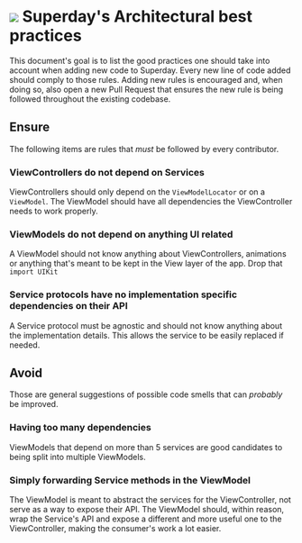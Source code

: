 # ![](https://github.com/toggl/superday/blob/develop/teferi/Assets.xcassets/icSuperday.imageset/icSuperday.png) Superday's Architectural best practices

This document's goal is to list the good practices one should take into account when adding new code to Superday. Every new line of code added should comply to those rules. Adding new rules is encouraged and, when doing so, also open a new Pull Request that ensures the new rule is being followed throughout the existing codebase.

## Ensure

The following items are rules that *must* be followed by every contributor.

### ViewControllers do not depend on Services

ViewControllers should only depend on the `ViewModelLocator` or on a `ViewModel`. The ViewModel should have all dependencies the ViewController needs to work properly.

### ViewModels do not depend on anything UI related

A ViewModel should not know anything about ViewControllers, animations or anything that's meant to be kept in the View layer of the app. Drop that `import UIKit`

### Service protocols have no implementation specific dependencies on their API

A Service protocol must be agnostic and should not know anything about the implementation details. This allows the service to be easily replaced if needed.

## Avoid

Those are general suggestions of possible code smells that can _probably_ be improved.

### Having too many dependencies

ViewModels that depend on more than 5 services are good candidates to being split into multiple ViewModels.


### Simply forwarding Service methods in the ViewModel

The ViewModel is meant to abstract the services for the ViewController, not serve as a way to expose their API. The ViewModel should, within reason, wrap the Service's API and expose a different and more useful one to the ViewController, making the consumer's work a lot easier.